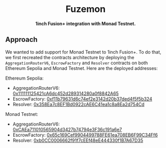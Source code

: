 
<h1 align="center">
  <br>
  <br>
  Fuzemon
  <br>
</h1>

<h4 align="center">1inch Fusion+ integration with Monad Testnet.</h4>

## Approach
We wanted to add support for Monad Testnet to 1inch Fusion+. To do that, we first recreated the contracts architecture by deploying the `AggregationRouterV6`, `EscrowFactory` and `Resolver` contracts on both Ethereum Sepolia and Monad Testnet. Here are the deployed addresses:

Ethereum Sepolia:
- AggregationRouterV6: [0x111111125421cA6dc452d289314280a0f8842A65](https://sepolia.etherscan.io/address/0x111111125421cA6dc452d289314280a0f8842A65#code)
- EscrowFactory: [0xf11b79631d6c74ef2e3142d20b37ded4f5f5b324](https://sepolia.etherscan.io/address/0xf11b79631d6c74ef2e3142d20b37ded4f5f5b324#code)
- Resolver: [0x358Ea7c8EF1Bd0922cAE6C41ea1c8a8Ea2d754Cd](https://sepolia.etherscan.io/address/0x358Ea7c8EF1Bd0922cAE6C41ea1c8a8Ea2d754Cd#code)

Monad Testnet:
- AggregationRouterV6: [0xCAEa711010565904d3427b74794e3F36c191a6e7](https://testnet.monadexplorer.com/address/0xCAEa711010565904d3427b74794e3F36c191a6e7)
- EscrowFactory: [0x65c169Cef9904499788FE61ea708EB6F99C34Ff6](https://testnet.monadexplorer.com/address/0x65c169Cef9904499788FE61ea708EB6F99C34Ff6)
- Resolver: [0xb0CC0006662f91f7cEEf48eE444330f1B7A67D35](https://testnet.monadexplorer.com/address/0xb0CC0006662f91f7cEEf48eE444330f1B7A67D35)